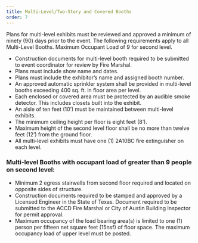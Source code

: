 ```yaml
---
title: Multi-Level/Two-Story and Covered Booths
order: 7
---
```


Plans for multi-level exhibits must be reviewed and approved a minimum of ninety (90) days prior to the event. The following requirements apply to all Multi-Level Booths. Maximum Occupant Load of 9 for second level.

- Construction documents for multi-level booth required to be submitted to event coordinator for review by Fire Marshal.
- Plans must include show name and dates.
- Plans must include the exhibitor’s name and assigned booth number.
- An approved automatic sprinkler system shall be provided in multi-level booths exceeding 400 sq. ft. in floor area per level.
- Each enclosed or covered area must be protected by an audible smoke detector. This includes closets built into the exhibit.
- An aisle of ten feet (10’) must be maintained between multi-level exhibits.
- The minimum ceiling height per floor is eight feet (8’).
- Maximum height of the second level floor shall be no more than twelve feet (12’) from the ground floor.
- All multi-level exhibits must have one (1) 2A10BC fire extinguisher on each level.

### Multi-level Booths with occupant load of greater than 9 people on second level:
- Minimum 2 egress stairwells from second floor required and located on opposite sides of structure.
- Construction documents required to be stamped and approved by a Licensed Engineer in the State of Texas. Document required to be submitted to the ACCD Fire Marshal or City of Austin Building Inspector for permit approval.
- Maximum occupancy of the load bearing area(s) is limited to one (1) person per fifteen net square feet (15nsf) of floor space. The maximum occupancy load of upper level must be posted.
